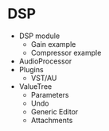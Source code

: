 # DSP

- DSP module
  - Gain example
  - Compressor example
- AudioProcessor
- Plugins
  - VST/AU
- ValueTree
  - Parameters
  - Undo
  - Generic Editor
  - Attachments
